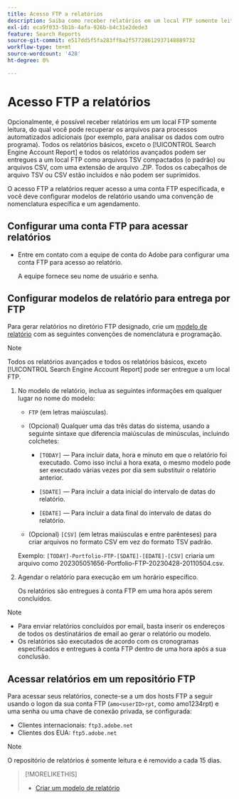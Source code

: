 ```yaml
---
title: Acesso FTP a relatórios
description: Saiba como receber relatórios em um local FTP somente leitura.
exl-id: eca9f033-5b1b-4afa-926b-b4c31e2dede3
feature: Search Reports
source-git-commit: e517dd5f5fa283ff8a2f57728612937148889732
workflow-type: tm+mt
source-wordcount: '428'
ht-degree: 0%

---
```


# Acesso FTP a relatórios

Opcionalmente, é possível receber relatórios em um local FTP somente leitura, do qual você pode recuperar os arquivos para processos automatizados adicionais (por exemplo, para analisar os dados com outro programa). Todos os relatórios básicos, exceto o [!UICONTROL Search Engine Account Report] e todos os relatórios avançados podem ser entregues a um local FTP como arquivos TSV compactados (o padrão) ou arquivos CSV, com uma extensão de arquivo .ZIP. Todos os cabeçalhos de arquivo TSV ou CSV estão incluídos e não podem ser suprimidos.

O acesso FTP a relatórios requer acesso a uma conta FTP especificada, e você deve configurar modelos de relatório usando uma convenção de nomenclatura específica e um agendamento.

## Configurar uma conta FTP para acessar relatórios

* Entre em contato com a equipe de conta do Adobe para configurar uma conta FTP para acesso ao relatório.

  A equipe fornece seu nome de usuário e senha.

## Configurar modelos de relatório para entrega por FTP

Para gerar relatórios no diretório FTP designado, crie um [modelo de relatório](templates/template-create.md) com as seguintes convenções de nomenclatura e programação.

>[!NOTE]
>
>Todos os relatórios avançados e todos os relatórios básicos, exceto [!UICONTROL Search Engine Account Report] pode ser entregue a um local FTP.

1. No modelo de relatório, inclua as seguintes informações em qualquer lugar no nome do modelo:

   * `FTP` (em letras maiúsculas).

   * (Opcional) Qualquer uma das três datas do sistema, usando a seguinte sintaxe que diferencia maiúsculas de minúsculas, incluindo colchetes:

      * `[TODAY]` — Para incluir data, hora e minuto em que o relatório foi executado. Como isso inclui a hora exata, o mesmo modelo pode ser executado várias vezes por dia sem substituir o relatório anterior.

      * `[SDATE]` — Para incluir a data inicial do intervalo de datas do relatório.

      * `[EDATE]` — Para incluir a data final do intervalo de datas do relatório.

   * (Opcional) `[CSV]` (em letras maiúsculas e entre parênteses) para criar arquivos no formato CSV em vez do formato TSV padrão.

   Exemplo: `[TODAY]-Portfolio-FTP-[SDATE]-[EDATE]-[CSV]` criaria um arquivo como 202305051656-Portfolio-FTP-20230428-20110504.csv.

1. Agendar o relatório para execução em um horário específico.

   Os relatórios são entregues à conta FTP em uma hora após serem concluídos.

>[!NOTE]
>
>* Para enviar relatórios concluídos por email, basta inserir os endereços de todos os destinatários de email ao gerar o relatório ou modelo.
>* Os relatórios são executados de acordo com os cronogramas especificados e entregues à conta FTP dentro de uma hora após a sua conclusão.

## Acessar relatórios em um repositório FTP

Para acessar seus relatórios, conecte-se a um dos hosts FTP a seguir usando o logon da sua conta FTP (`amo<userID>rpt`, como amo1234rpt) e uma senha ou uma chave de conexão privada, se configurada:

* Clientes internacionais: `ftp3.adobe.net`
* Clientes dos EUA: `ftp5.adobe.net`

>[!NOTE]
>
>O repositório de relatórios é somente leitura e é removido a cada 15 dias.


>[!MORELIKETHIS]
>
>* [Criar um modelo de relatório](/help/search-social-commerce/reports/automation/templates/template-create.md)
